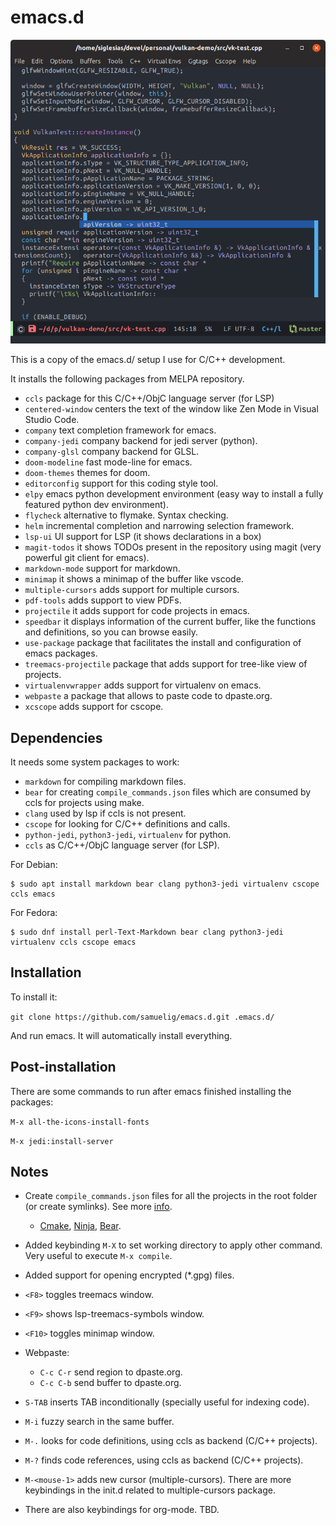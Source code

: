 # emacs.d

![Emacs screenshot](https://raw.githubusercontent.com/samuelig/emacs.d/master/emacs-screenshot.png)

This is a copy of the emacs.d/ setup I use for C/C++ development.

It installs the following packages from MELPA repository.

* `ccls` package for this C/C++/ObjC language server (for LSP)
* `centered-window` centers the text of the window like Zen Mode in Visual Studio Code.
* `company` text completion framework for emacs.
* `company-jedi` company backend for jedi server (python).
* `company-glsl` company backend for GLSL.
* `doom-modeline` fast mode-line for emacs.
* `doom-themes` themes for doom.
* `editorconfig` support for this coding style tool.
* `elpy` emacs python development environment (easy way to install a fully featured python dev environment).
* `flycheck` alternative to flymake. Syntax checking.
* `helm` incremental completion and narrowing selection framework.
* `lsp-ui` UI support for LSP (it shows declarations in a box)
* `magit-todos` it shows TODOs present in the repository using magit (very powerful git client for emacs).
* `markdown-mode` support for markdown.
* `minimap` it shows a minimap of the buffer like vscode.
* `multiple-cursors` adds support for multiple cursors.
* `pdf-tools` adds support to view PDFs.
* `projectile` it adds support for code projects in emacs.
* `speedbar` it displays information of the current buffer, like the functions and definitions, so you can browse easily.
* `use-package` package that facilitates the install and configuration of emacs packages.
* `treemacs-projectile` package that adds support for tree-like view of projects.
* `virtualenvwrapper` adds support for virtualenv on emacs.
* `webpaste` a package that allows to paste code to dpaste.org.
* `xcscope` adds support for cscope.
 
## Dependencies

It needs some system packages to work:

* ```markdown``` for compiling markdown files.
* ```bear``` for creating ```compile_commands.json``` files which are consumed by ccls for projects using make.
* ```clang``` used by lsp if ccls is not present.
* ```cscope``` for looking for C/C++ definitions and calls. 
* ```python-jedi```, ```python3-jedi```, ```virtualenv``` for python.
* ```ccls``` as C/C++/ObjC language server (for LSP).

For Debian:

```
$ sudo apt install markdown bear clang python3-jedi virtualenv cscope ccls emacs
```

For Fedora:

```
$ sudo dnf install perl-Text-Markdown bear clang python3-jedi virtualenv ccls cscope emacs
```

## Installation

To install it:

```git clone https://github.com/samuelig/emacs.d.git .emacs.d/```

And run emacs. It will automatically install everything.

## Post-installation

There are some commands to run after emacs finished installing the packages:

```M-x all-the-icons-install-fonts```

```M-x jedi:install-server```

## Notes

* Create ```compile_commands.json``` files for all the projects in the root folder (or create symlinks). See more [info](https://sarcasm.github.io/notes/dev/compilation-database.html).
   * [Cmake](https://sarcasm.github.io/notes/dev/compilation-database.html#cmake), [Ninja](https://sarcasm.github.io/notes/dev/compilation-database.html#ninja), [Bear](https://sarcasm.github.io/notes/dev/compilation-database.html#bear-and-intercept-build).

* Added keybinding ```M-X``` to set working directory to apply other command. Very useful to execute ```M-x compile```.
* Added support for opening encrypted (*.gpg) files.
* ```<F8>``` toggles treemacs window.
* ```<F9>``` shows lsp-treemacs-symbols window.
* ```<F10>``` toggles minimap window.
* Webpaste:
  * ```C-c C-r``` send region to dpaste.org.
  * ```C-c C-b``` send buffer to dpaste.org.
* ```S-TAB``` inserts TAB inconditionally (specially useful for indexing code).
* ```M-i``` fuzzy search in the same buffer.
* ```M-.``` looks for code definitions, using ccls as backend (C/C++ projects).
* ```M-?``` finds code references, using ccls as backend (C/C++ projects).
* ```M-<mouse-1>``` adds new cursor (multiple-cursors). There are more keybindings in the init.d related to multiple-cursors package.
* There are also keybindings for org-mode. TBD.
